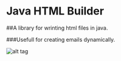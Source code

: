 # Java HTML Builder

##A library for wrinting html files in java.

###Usefull for creating emails dynamically.

![alt tag](https://raw.githubusercontent.com/juliocnsouzadev/JavaHTMLBuilder/master/example_generated_html)


